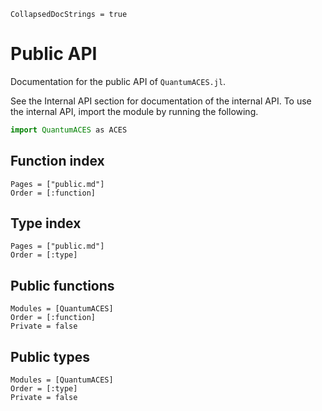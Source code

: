 ```@meta
CollapsedDocStrings = true
```

# Public API

Documentation for the public API of `QuantumACES.jl`.

See the Internal API section for documentation of the internal API.
To use the internal API, import the module by running the following.

```julia
import QuantumACES as ACES
```

## Function index

```@index
Pages = ["public.md"]
Order = [:function]
```

## Type index

```@index
Pages = ["public.md"]
Order = [:type]
```

## Public functions

```@autodocs
Modules = [QuantumACES]
Order = [:function]
Private = false
```

## Public types

```@autodocs
Modules = [QuantumACES]
Order = [:type]
Private = false
```
